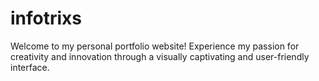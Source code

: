 # infotrixs
Welcome to my personal portfolio website! Experience my passion for creativity and innovation through a visually captivating and user-friendly interface.
